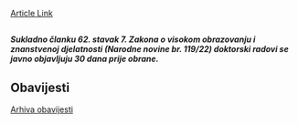 [Article Link](https://www.fhs.hr/studiji/doktorski/doktorski_radovi)

## 
##### Sukladno članku 62. stavak 7. Zakona o visokom obrazovanju i znanstvenoj djelatnosti (Narodne novine br. 119/22) doktorski radovi se javno objavljuju 30 dana prije obrane.
  

## Obavijesti
[Arhiva obavijesti](https://www.fhs.hr/studiji/doktorski/doktorski_radovi?@=21rgc#news_131867 "Arhiva obavijesti")
